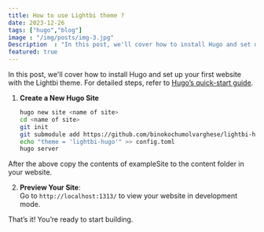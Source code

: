 ```yaml
---
title: How to use Lightbi theme ?
date: 2023-12-26
tags: ["hugo","blog"]
image : "/img/posts/img-3.jpg"
Description  : "In this post, we'll cover how to install Hugo and set up your first website with the Lightbi theme..."
featured: true
---
```


In this post, we'll cover how to install Hugo and set up your first website with the Lightbi theme. For detailed steps, refer to [Hugo’s quick-start guide](https://gohugo.io/getting-started/quick-start/).

1. **Create a New Hugo Site**
   ```bash
   hugo new site <name of site>
   cd <name of site>
   git init
   git submodule add https://github.com/binokochumolvarghese/lightbi-hugo themes/lightbi-hugo
   echo "theme = 'lightbi-hugo'" >> config.toml
   hugo server
   ```

After the above copy the contents of exampleSite to the content folder in your website.

2. **Preview Your Site**:   
Go to `http://localhost:1313/` to view your website in development mode. 

That’s it! You’re ready to start building.

<!--Photo by Robert Katzki on Unsplash-->

